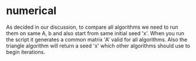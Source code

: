 # numerical
As decided in our discussion, to compare all algorithms we need to run them on same A, b and also start from same initial seed 'x'.
When you run the script it generates a common matrix 'A' valid for all algorithms. Also the triangle algorithm will return a seed 'x' which
other algorithms should use to begin iterations. 

